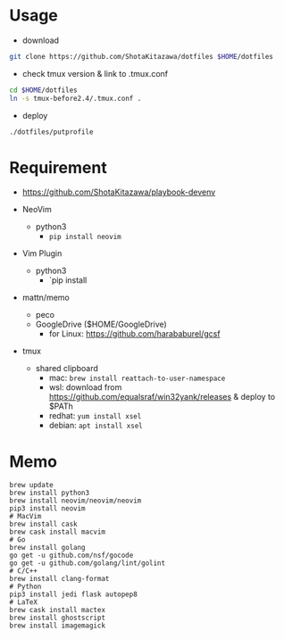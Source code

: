 # Usage

* download
```bash
git clone https://github.com/ShotaKitazawa/dotfiles $HOME/dotfiles
```

* check tmux version & link to .tmux.conf
```bash
cd $HOME/dotfiles
ln -s tmux-before2.4/.tmux.conf .
```

* deploy
```bash
./dotfiles/putprofile
```

# Requirement

* https://github.com/ShotaKitazawa/playbook-devenv

* NeoVim
    * python3
        * `pip install neovim`
* Vim Plugin
    * python3
        * `pip install
* mattn/memo
    * peco
    * GoogleDrive ($HOME/GoogleDrive)
        * for Linux: https://github.com/harababurel/gcsf
* tmux
    * shared clipboard
        * mac: `brew install reattach-to-user-namespace`
        * wsl: download from https://github.com/equalsraf/win32yank/releases & deploy to $PATh
        * redhat: `yum install xsel`
        * debian: `apt install xsel`

# Memo

```
brew update
brew install python3
brew install neovim/neovim/neovim
pip3 install neovim
# MacVim
brew install cask
brew cask install macvim
# Go
brew install golang
go get -u github.com/nsf/gocode
go get -u github.com/golang/lint/golint
# C/C++
brew install clang-format
# Python
pip3 install jedi flask autopep8
# LaTeX
brew cask install mactex
brew install ghostscript
brew install imagemagick
```

